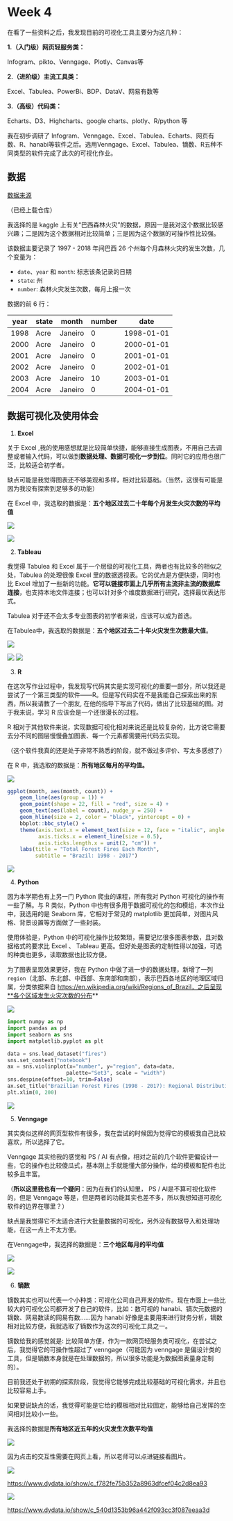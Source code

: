 # Week 4

在看了一些资料之后，我发现目前的可视化工具主要分为这几种：

**1.（入门级）网页轻服务类：**

Infogram、pikto、Venngage、Plotly、Canvas等 

 

**2.（进阶级）主流工具类：**

Excel、Tabulea、PowerBi、BDP、DataV、网易有数等

 

**3.（高级）代码类：**

Echarts、D3、Highcharts、google charts、plotly、R/python 等

 

我在初步调研了 Infogram、Venngage、Excel、Tabulea、Echarts、网页有数、R、hanabi等软件之后。选用Venngage、Excel、Tabulea、镝数、R五种不同类型的软件完成了此次的可视化作业。  



## 数据

[数据来源](https://www.kaggle.com/gustavomodelli/forest-fires-in-brazil)

（已经上载仓库）

我选择的是 kaggle 上有关“巴西森林火灾”的数据，原因一是我对这个数据比较感兴趣；二是因为这个数据相对比较简单；三是因为这个数据的可操作性比较强。  



该数据主要记录了 1997 - 2018 年间巴西 26 个州每个月森林火灾的发生次数，几个变量为：  

* `date`、`year` 和 `month`: 标志该条记录的日期  
* `state`: 州  
* `number`: 森林火灾发生次数，每月上报一次    

数据的前 6 行： 



| year | state | month   | number | date       |
| ---- | ----- | ------- | ------ | ---------- |
| 1998 | Acre  | Janeiro | 0      | 1998-01-01 |
| 2000 | Acre  | Janeiro | 0      | 2000-01-01 |
| 2001 | Acre  | Janeiro | 0      | 2001-01-01 |
| 2002 | Acre  | Janeiro | 0      | 2002-01-01 |
| 2003 | Acre  | Janeiro | 10     | 2003-01-01 |
| 2004 | Acre  | Janeiro | 0      | 2004-01-01 |



## 数据可视化及使用体会



1. **Excel**

关于 Excel ,我的使用感想就是比较简单快捷，能够直接生成图表，不用自己去调整或者输入代码，可以做到**数据处理、数据可视化一步到位**。同时它的应用也很广泛，比较适合初学者。

缺点可能是我觉得图表还不够美观和多样，相对比较基础。（当然，这很有可能是因为我没有探索到足够多的功能）

在 Excel 中，我选取的数据是：**五个地区过去二十年每个月发生火灾次数的平均值**

![](images/4_excel_data.jpg)

![](images/4_excel_graph.jpg)



2. **Tableau**  

我觉得 Tabulea 和 Excel 属于一个层级的可视化工具，两者也有比较多的相似之处，Tabulea 的处理很像 Excel 里的数据透视表。它的优点是方便快捷，同时也比 Excel 增加了一些新的功能。**它可以链接市面上几乎所有主流非主流的数据库连接**，也支持本地文件连接；也可以针对多个维度数据进行研究，选择最优表达形式。

Tabulea 对于还不会太多专业图表的初学者来说，应该可以成为首选。

在Tabulea中，我选取的数据是：**五个地区过去二十年火灾发生次数最大值**。  

![](images/4_tableau_data.jpg)

![](images/4_tableau_graph_1.jpg)
![](images/4_tableau_graph_2.jpg)



3. **R**  

在这次写作业过程中，我发现写代码其实是实现可视化的重要一部分，所以我还是尝试了一个第三类型的软件——R。但是写代码实在不是我能自己探索出来的东西，所以我请教了一个朋友, 在他的指导下写出了代码，做出了比较基础的图。对于我来说，学习 R 应该会是一个还很漫长的过程。

R 相对于其他软件来说，实现数据可视化相对来说还是比较复杂的，比方说它需要去分不同的图层慢慢叠加图表、每一个元素都需要用代码去实现。

（这个软件我真的还是处于非常不熟悉的阶段，就不做过多评价、写太多感想了）

在 R 中，我选取的数据是：**所有地区每月的平均值。**

![](images/4_R_data.jpg)

```R
ggplot(month, aes(month, count)) + 
	geom_line(aes(group = 1)) + 
	geom_point(shape = 22, fill = "red", size = 4) + 
	geom_text(aes(label = count), nudge_y = 250) +
	geom_hline(size = 2, color = "black", yintercept = 0) + 
	bbplot::bbc_style() + 
	theme(axis.text.x = element_text(size = 12, face = "italic", angle = 15),
          axis.ticks.x = element_line(size = 0.5),
          axis.ticks.length.x = unit(2, "cm")) + 
	labs(title = "Total Forest Fires Each Month",
         subtitle = "Brazil: 1998 - 2017") 
```



![](images/4_R_graph.jpg)



4. **Python**  

因为本学期也有上另一门 Python 爬虫的课程，所有我对 Python 可视化的操作有一些了解。与 R 类似，Python 中也有很多用于数据可视化的包和模组，本次作业中，我选用的是 Seaborn 库，它相对于常见的 matplotlib 更加简单，对图片风格、背景设置等方面做了一些封装。

使用体验是，Python 中的可视化操作比较繁琐，需要记忆很多图表参数，且对数据格式的要求比 Excel 、 Tableau 更高。但好处是图表的定制性得以加强，可选的种类也更多，读取数据也比较方便。

为了图表呈现效果更好，我在 Python 中做了进一步的数据处理，新增了一列 `region`（北部、东北部、中西部、东南部和南部），表示巴西各地区的地理区域归属，分类依据来自 https://en.wikipedia.org/wiki/Regions_of_Brazil，之后呈现**各个区域发生火灾次数的分布**

![](images/4_python_data.png)

```python
import numpy as np
import pandas as pd
import seaborn as sns
import matplotlib.pyplot as plt

data = sns.load_dataset("fires")
sns.set_context("notebook")
ax = sns.violinplot(x="number", y="region", data=data,
                   palette="Set3", scale = "width")
sns.despine(offset=10, trim=False)
ax.set_title("Brazilian Forest Fires (1998 - 2017): Regional Distribution")
plt.xlim(0, 200)
```

![](images/4_python_graph.jpg)

5. **Venngage**

其实类似这样的网页型软件有很多，我在尝试的时候因为觉得它的模板我自己比较喜欢，所以选择了它。

Venngage 其实给我的感觉和 PS / AI 有点像，相对之前的几个软件更偏设计一些，它的操作也比较傻瓜式，基本刚上手就能懂大部分操作，给的模板和配件也比较多且丰富。

（**所以这里我也有一个疑问**：因为在我们的认知里， PS / AI是不算可视化软件的，但是 Venngage 等是，但是两者的功能其实也差不多，所以我想知道可视化软件的边界在哪里？）

缺点是我觉得它不太适合进行大批量数据的可视化，另外没有数据导入和处理功能，在这一点上不太方便。

在Venngage中，我选择的数据是：**三个地区每月的平均值**

![](images/4_venngage_data.jpg)

![](images/4_venngage_graph.jpg)

6. **镝数**

镝数其实也可以代表一个小种类：可视化公司自己开发的软件。现在市面上一些比较大的可视化公司都开发了自己的软件，比如：数可视的 hanabi、镝次元数据的镝数、网易数读的网易有数……因为 hanabi 好像是主要用来进行财务分析，镝数相对比较方便，我就选取了镝数作为这次的可视化工具之一。

镝数给我的感觉就是: 比较简单方便，作为一款网页轻服务类可视化，在尝试之后，我觉得它的可操作性超过了 venngage（可能因为 venngage 是偏设计类的工具，但是镝数本身就是在处理数据的，所以很多功能是为数据图表量身定制的）。

目前我还处于初期的探索阶段，我觉得它能够完成比较基础的可视化需求，并且也比较容易上手。

如果要说缺点的话，我觉得可能是它给的模板相对比较固定，能够给自己发挥的空间相对比较小一些。

我选择的数据是**所有地区近五年的火灾发生次数平均值**



![](images/4_dishu_data.jpg)

因为点击的交互性需要在网页上看，所以老师可以点进链接看图片。

![](images/4_dishu_graph_1.jpg)

https://www.dydata.io/show/c_f782fe75b352a8963dfcef04c2d8ea93

![](images/4_dishu_graph_2.jpg)

https://www.dydata.io/show/c_540d1353b96a442f093cc3f087eeaa3d
